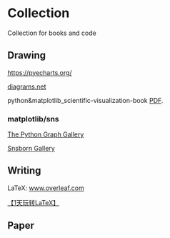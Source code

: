 # Collection 
Collection for books and code



## Drawing

https://pyecharts.org/

[diagrams.net](https://app.diagrams.net/)

python&matplotlib_scientific-visualization-book [PDF](Books/scientific-visualization-book.pdf). 

### matplotlib/sns
[The Python Graph Gallery](https://www.python-graph-gallery.com/)

[Snsborn Gallery](https://seaborn.pydata.org/examples/index.html)

## Writing

LaTeX: www.overleaf.com

[【1天玩转LaTeX】](https://www.bilibili.com/video/BV15b411j7Au)

## Paper

 
